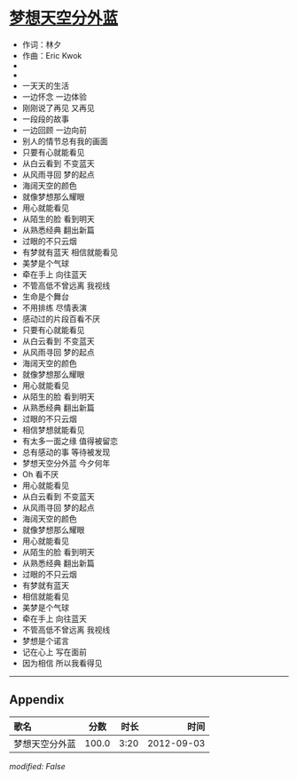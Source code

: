 # [梦想天空分外蓝](https://music.163.com/song?id=25638273)

* 作词：林夕
* 作曲：Eric Kwok
*
*
* 一天天的生活
* 一边怀念 一边体验
* 刚刚说了再见 又再见
* 一段段的故事
* 一边回顾 一边向前
* 别人的情节总有我的画面
* 只要有心就能看见
* 从白云看到 不变蓝天
* 从风雨寻回 梦的起点
* 海阔天空的颜色
* 就像梦想那么耀眼
* 用心就能看见
* 从陌生的脸 看到明天
* 从熟悉经典 翻出新篇
* 过眼的不只云烟
* 有梦就有蓝天 相信就能看见
* 美梦是个气球
* 牵在手上 向往蓝天
* 不管高低不曾远离 我视线
* 生命是个舞台
* 不用排练 尽情表演
* 感动过的片段百看不厌
* 只要有心就能看见
* 从白云看到 不变蓝天
* 从风雨寻回 梦的起点
* 海阔天空的颜色
* 就像梦想那么耀眼
* 用心就能看见
* 从陌生的脸 看到明天
* 从熟悉经典 翻出新篇
* 过眼的不只云烟
* 相信梦想就能看见
* 有太多一面之缘 值得被留恋
* 总有感动的事 等待被发现
* 梦想天空分外蓝 今夕何年
* Oh 看不厌
* 用心就能看见
* 从白云看到 不变蓝天
* 从风雨寻回 梦的起点
* 海阔天空的颜色
* 就像梦想那么耀眼
* 用心就能看见
* 从陌生的脸 看到明天
* 从熟悉经典 翻出新篇
* 过眼的不只云烟
* 有梦就有蓝天
* 相信就能看见
* 美梦是个气球
* 牵在手上 向往蓝天
* 不管高低不曾远离 我视线
* 梦想是个诺言
* 记在心上 写在面前
* 因为相信 所以我看得见


---

## Appendix

|歌名|分数|时长|时间|
|:---|:---:|---:|---:|
|梦想天空分外蓝|100.0|3:20|2012-09-03

*modified: False*